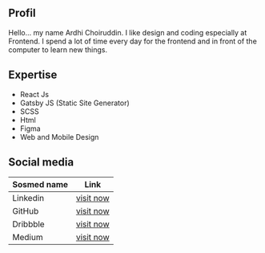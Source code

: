 ## Profil
Hello... my name Ardhi Choiruddin. I like design and coding especially at Frontend. I spend a lot of time every day for the frontend and in front of the computer to learn new things.

## Expertise
* React Js
* Gatsby JS (Static Site Generator)
* SCSS
* Html
* Figma
* Web and Mobile Design

## Social media

| Sosmed name | Link |
| ------ | ------ |
| Linkedin | [visit now](https://www.linkedin.com/in/ardhi-choiruddin/) |
| GitHub | [visit now](https://github.com/ardhichoiruddin) |
| Dribbble | [visit now](https://dribbble.com/ardhichoiruddin) |
| Medium | [visit now](https://medium.com/@ardhichoiruddin_60515) |
